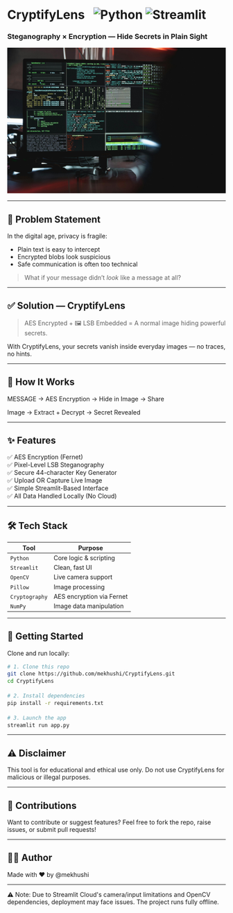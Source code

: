 # CryptifyLens &nbsp; ![Python](https://img.shields.io/badge/Made%20with-Python-3670A0?style=for-the-badge&logo=python&logoColor=ffdd54) ![Streamlit](https://img.shields.io/badge/UI-Streamlit-ff4b4b?style=for-the-badge&logo=streamlit&logoColor=white)

###  Steganography × Encryption — Hide Secrets in Plain Sight

<p align="center">
  <img src="assets/img1.jpg" width="800" />
</p>

---

## 🚨 Problem Statement

In the digital age, privacy is fragile:
- Plain text is easy to intercept  
- Encrypted blobs look suspicious  
- Safe communication is often too technical

> What if your message didn’t *look* like a message at all?

---

## ✅ Solution — CryptifyLens

> AES Encrypted + 🖼️ LSB Embedded = A normal image hiding powerful secrets.

With CryptifyLens, your secrets vanish inside everyday images — no traces, no hints.

---

## 🧠 How It Works
MESSAGE → AES Encryption → Hide in Image → Share

Image → Extract + Decrypt → Secret Revealed


---

## ✨ Features

✅ AES Encryption (Fernet)  
✅ Pixel-Level LSB Steganography  
✅ Secure 44-character Key Generator  
✅ Upload OR Capture Live Image  
✅ Simple Streamlit-Based Interface  
✅ All Data Handled Locally (No Cloud)

---

## 🛠️ Tech Stack

| Tool                 | Purpose                        |
|----------------------|--------------------------------|
| `Python`             | Core logic & scripting         |
| `Streamlit`          | Clean, fast UI                 |
| `OpenCV`             | Live camera support            |
| `Pillow`             | Image processing               |
| `Cryptography`       | AES encryption via Fernet      |
| `NumPy`              | Image data manipulation        |

---

## 🚀 Getting Started

Clone and run locally:

```bash
# 1. Clone this repo
git clone https://github.com/mekhushi/CryptifyLens.git
cd CryptifyLens

# 2. Install dependencies
pip install -r requirements.txt

# 3. Launch the app
streamlit run app.py
```
---

## ⚠️ Disclaimer
This tool is for educational and ethical use only.
Do not use CryptifyLens for malicious or illegal purposes.

---

## 🤝 Contributions
Want to contribute or suggest features?
Feel free to fork the repo, raise issues, or submit pull requests!

---
## 👨‍💻 Author
Made with ❤️ by @mekhushi

---
⚠️ Note: Due to Streamlit Cloud's camera/input limitations and OpenCV dependencies, deployment may face issues. The project runs fully offline.




